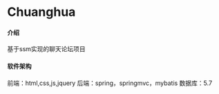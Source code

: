 # Chuanghua

#### 介绍
基于ssm实现的聊天论坛项目

#### 软件架构
前端：html,css,js,jquery
后端：spring，springmvc，mybatis
数据库：5.7
